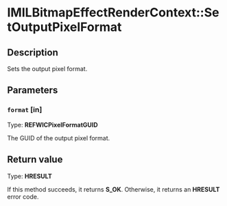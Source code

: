 # IMILBitmapEffectRenderContext::SetOutputPixelFormat

## Description

Sets the output pixel format.

## Parameters

### `format` [in]

Type: **REFWICPixelFormatGUID**

The GUID of the output pixel format.

## Return value

Type: **HRESULT**

If this method succeeds, it returns **S_OK**. Otherwise, it returns an **HRESULT** error code.
